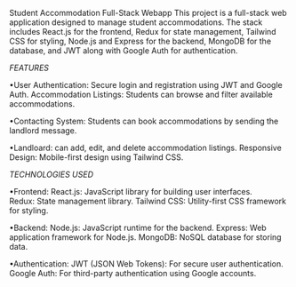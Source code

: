 Student Accommodation Full-Stack Webapp
This project is a full-stack web application designed to manage student accommodations. The stack includes React.js for the frontend, Redux for state management, Tailwind CSS for styling, Node.js and Express for the backend, MongoDB for the database, and JWT along with Google Auth for authentication.

*FEATURES*

•User Authentication: Secure login and registration using JWT and Google Auth.
Accommodation Listings: Students can browse and filter available accommodations.

•Contacting System: Students can book accommodations by sending the landlord message.

•Landloard:  can add, edit, and delete accommodation listings.
Responsive Design: Mobile-first design using Tailwind CSS.


*TECHNOLOGIES USED*

•Frontend:
React.js: JavaScript library for building user interfaces.<br/>
Redux: State management library.
Tailwind CSS: Utility-first CSS framework for styling.

•Backend:
Node.js: JavaScript runtime for the backend.
Express: Web application framework for Node.js.
MongoDB: NoSQL database for storing data.

•Authentication:
JWT (JSON Web Tokens): For secure user authentication.
Google Auth: For third-party authentication using Google accounts.
